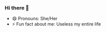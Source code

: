 ### Hi there 👋

- 😄 Pronouns: She/Her
- ⚡ Fun fact about me: Useless my entire life

<!--
**Charlzk05/Charlzk05** is a ✨ _special_ ✨ repository because its `README.md` (this file) appears on your GitHub profile.

Here are some ideas to get you started:

- 😄 Pronouns: She/Her
- ⚡ Fun fact about me: Useless my entire life
-->
